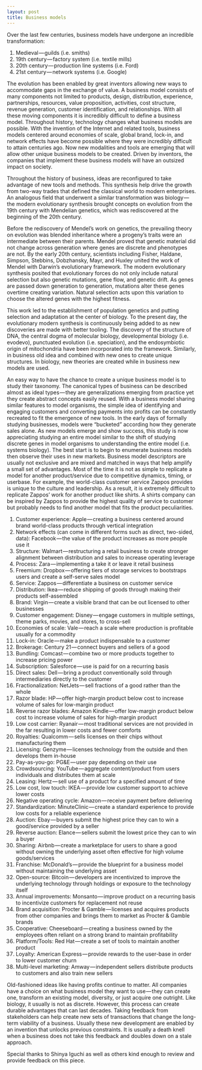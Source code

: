 ```yaml
---
layout: post
title: Business models
---
```


Over the last few centuries, business models have undergone an incredible transformation:

1. Medieval — guilds (i.e. smiths)
2. 19th century — factory system (i.e. textile mills)
3. 20th century — production line systems (i.e. Ford)
4. 21st century — network systems (i.e. Google)

The evolution has been enabled by great inventors allowing new ways to accommodate gaps in the exchange of value. A business model consists of many components not limited to products, design, distribution, experience, partnerships, resources, value proposition, activities, cost structure, revenue generation, customer identification, and relationships. With all these moving components it is incredibly difficult to define a business model. Throughout history, technology changes what business models are possible. With the invention of the Internet and related tools, business models centered around economies of scale, global brand, lock-in, and network effects have become possible where they were incredibly difficult to attain centuries ago. Now new modalities and tools are emerging that will allow other unique business models to be created. Driven by inventors, the companies that implement these business models will have an outsized impact on society.

Throughout the history of business, ideas are reconfigured to take advantage of new tools and methods. This synthesis help drive the growth from two-way trades that defined the classical world to modern enterprises. An analogous field that underwent a similar transformation was biology — the modern evolutionary synthesis brought concepts on evolution from the 19th century with Mendelian genetics, which was rediscovered at the beginning of the 20th century.

Before the rediscovery of Mendel’s work on genetics, the prevailing theory on evolution was blended inheritance where a progeny’s traits were an intermediate between their parents. Mendel proved that genetic material did not change across generation where genes are discrete and phenotypes are not. By the early 20th century, scientists including Fisher, Haldane, Simpson, Stebbins, Dobzhansky, Mayr, and Huxley united the work of Mendel with Darwin’s evolutionary framework. The modern evolutionary synthesis posited that evolutionary forces do not only include natural selection but also genetic mutations, gene flow, and genetic drift. As genes are passed down generation to generation, mutations alter these genes overtime creating variation. Natural selection acts upon this variation to choose the altered genes with the highest fitness.

This work led to the establishment of population genetics and putting selection and adaptation at the center of biology. To the present day, the evolutionary modern synthesis is continuously being added to as new discoveries are made with better tooling. The discovery of the structure of DNA, the central dogma of molecular biology, developmental biology (i.e. evodevo), punctuated evolution (i.e. speciation), and the endosymbiotic origin of mitochondria have been incorporated into the framework. Similarly, in business old idea and combined with new ones to create unique structures. In biology, new theories are created while in business new models are used.

An easy way to have the chance to create a unique business model is to study their taxonomy. The canonical types of business can be described almost as ideal types — they are generalizations emerging from practice yet they create abstract concepts easily reused. With a business model sharing similar features to model organisms, the simple idea of identifying and engaging customers and converting payments into profits can be constantly recreated to fit the emergence of new tools. In the early days of formally studying businesses, models were “bucketed” according how they generate sales alone. As new models emerge and show success, this study is now appreciating studying an entire model similar to the shift of studying discrete genes in model organisms to understanding the entire model (i.e. systems biology). The best start is to begin to enumerate business models then observe their uses in new markets. Business model descriptors are usually not exclusive and are mixed and matched in ways that help amplify a small set of advantages. Most of the time it is not as simple to replicate a model for another product/service due to competitive dynamics, timing, or userbase. For example, the world-class customer service Zappos provides is unique to the culture and leadership. As a result, it is extremely difficult to replicate Zappos’ work for another product like shirts. A shirts company can be inspired by Zappos to provide the highest quality of service to customer but probably needs to find another model that fits the product peculiarities.

1. Customer experience: Apple — creating a business centered around brand world-class products through vertical integration
2. Network effects (can come in different forms such as direct, two-sided, data): Facebook — the value of the product increases as more people use it
3. Structure: Walmart — restructuring a retail business to create stronger alignment between distribution and sales to increase operating leverage
4. Process: Zara — implementing a take it or leave it retail business
5. Freemium: Dropbox — offering tiers of storage services to bootstraps users and create a self-serve sales model
6. Service: Zappos — differentiate a business on customer service
7. Distribution: Ikea — reduce shipping of goods through making their products self-assembled
8. Brand: Virgin — create a visible brand that can be out licensed to other businesses
9. Customer engagement: Disney — engage customers in multiple settings, theme parks, movies, and stores, to cross-sell
10. Economies of scale: Vale — reach a scale where production is profitable usually for a commodity
11. Lock-in: Oracle — make a product indispensable to a customer
12. Brokerage: Century 21 — connect buyers and sellers of a good
13. Bundling: Comcast — combine two or more products together to increase pricing power
14. Subscription: Salesforce — use is paid for on a recurring basis
15. Direct sales: Dell — bring a product conventionally sold through intermediaries directly to the customer
16. Fractionalization: NetJets — sell fractions of a good rather than the whole
17. Razor blade: HP — offer high-margin product below cost to increase volume of sales for low-margin product
18. Reverse razor blades: Amazon Kindle — offer low-margin product below cost to increase volume of sales for high-margin product
19. Low cost carrier: Ryanair — most traditional services are not provided in the far resulting in lower costs and fewer comforts
20. Royalties: Qualcomm — sells licenses on their chips without manufacturing them
21. Licensing: Genzyme — licenses technology from the outside and then develops them in-house
22. Pay-as-you-go: PG&E — user pay depending on their use
23. Crowdsourcing: YouTube — aggregate content/product from users individuals and distributes them at scale
24. Leasing: Hertz — sell use of a product for a specified amount of time
25. Low cost, low touch: IKEA — provide low customer support to achieve lower costs
26. Negative operating cycle: Amazon — receive payment before delivering
27. Standardization: MinuteClinic — create a standard experience to provide low costs for a reliable experience
28. Auction: Ebay — buyers submit the highest price they can to win a good/service provided by a seller
29. Reverse auction: Elance — sellers submit the lowest price they can to win a buyer
30. Sharing: Airbnb — create a marketplace for users to share a good without owning the underlying asset often effective for high volume goods/services
31. Franchise: McDonald’s — provide the blueprint for a business model without maintaining the underlying asset
32. Open-source: Bitcoin — developers are incentivized to improve the underlying technology through holdings or exposure to the technology itself
33. Annual improvements: Monsanto — improve product on a recurring basis to incentivize customers for replacement not reuse
34. Brand acquisition: Procter & Gamble — licenses and acquires products from other companies and brings them to market as Procter & Gamble brands
35. Cooperative: Cheeseboard — creating a business owned by the employees often reliant on a strong brand to maintain profitability
36. Platform/Tools: Red Hat — create a set of tools to maintain another product
37. Loyalty: American Express — provide rewards to the user-base in order to lower customer churn
38. Multi-level marketing: Amway — independent sellers distribute products to customers and also train new sellers

Old-fashioned ideas like having profits continue to matter. All companies have a choice on what business model they want to use — they can create one, transform an existing model, diversity, or just acquire one outright. Like biology, it usually is not as discrete. However, this process can create durable advantages that can last decades. Taking feedback from stakeholders can help create new sets of transactions that change the long-term viability of a business. Usually these new development are enabled by an invention that unlocks previous constraints. It is usually a death knell when a business does not take this feedback and doubles down on a stale approach.

Special thanks to Shinya Iguchi as well as others kind enough to review and provide feedback on this piece.
